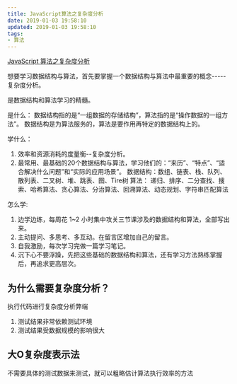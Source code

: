 ```yaml
---
title: JavaScript算法之复杂度分析
date: 2019-01-03 19:58:10
updated: 2019-01-03 19:58:10
tags:
- 算法
---
```


[JavaScript 算法之复杂度分析](https://juejin.im/post/5c2a1d9d6fb9a04a0f654581)

想要学习数据结构与算法，首先要掌握一个数据结构与算法中最重要的概念-----复杂度分析。

是数据结构和算法学习的精髓。

是什么：
数据结构指的是“一组数据的存储结构”，算法指的是“操作数据的一组方法”。
数据结构是为算法服务的，算法是要作用再特定的数据结构上的。

学什么：

1. 效率和资源消耗的度量衡--复杂度分析。
2. 最常用、最基础的20个数据结构与算法，学习他们的：“来历”、“特点”、“适合解决什么问题”和“实际的应用场景”。
    数据结构：数组、链表、栈、队列、散列表、二叉树、堆、跳表、图、Tire树
    算法： 递归、排序、二分查找、搜索、哈希算法、贪心算法、分治算法、回溯算法、动态规划、字符串匹配算法

怎么学:

1. 边学边练，每周花 1~2 小时集中攻关三节课涉及的数据结构和算法，全部写出来。
2. 主动提问、多思考、多互动。在留言区增加自己的留言。
3. 自我激励，每次学习完做一篇学习笔记。
4. 沉下心不要浮躁，先把这些基础的数据结构和算法，还有学习方法熟练掌握后，再追求更高层次。

## 为什么需要复杂度分析？

执行代码进行复杂度分析弊端

1. 测试结果非常依赖测试环境
2. 测试结果受数据规模的影响很大

## 大O复杂度表示法

不需要具体的测试数据来测试，就可以粗略估计算法执行效率的方法

